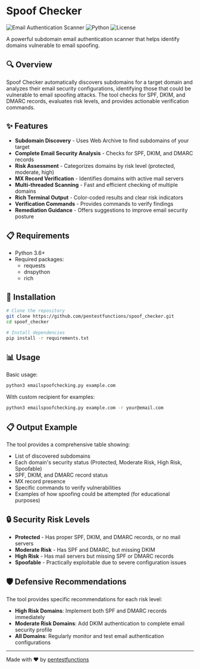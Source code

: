 # Spoof Checker

![Email Authentication Scanner](https://img.shields.io/badge/Email-Authentication_Scanner-blue)
![Python](https://img.shields.io/badge/Python-3.6+-brightgreen)
![License](https://img.shields.io/badge/License-MIT-orange)

A powerful subdomain email authentication scanner that helps identify domains vulnerable to email spoofing.

## 🔍 Overview

Spoof Checker automatically discovers subdomains for a target domain and analyzes their email security configurations, identifying those that could be vulnerable to email spoofing attacks. The tool checks for SPF, DKIM, and DMARC records, evaluates risk levels, and provides actionable verification commands.

## ✨ Features

- **Subdomain Discovery** - Uses Web Archive to find subdomains of your target
- **Complete Email Security Analysis** - Checks for SPF, DKIM, and DMARC records
- **Risk Assessment** - Categorizes domains by risk level (protected, moderate, high)
- **MX Record Verification** - Identifies domains with active mail servers
- **Multi-threaded Scanning** - Fast and efficient checking of multiple domains
- **Rich Terminal Output** - Color-coded results and clear risk indicators
- **Verification Commands** - Provides commands to verify findings
- **Remediation Guidance** - Offers suggestions to improve email security posture

## 📋 Requirements

- Python 3.6+
- Required packages:
  - requests
  - dnspython
  - rich

## 🚀 Installation

```bash
# Clone the repository
git clone https://github.com/pentestfunctions/spoof_checker.git
cd spoof_checker

# Install dependencies
pip install -r requirements.txt
```

## 📊 Usage

Basic usage:

```bash
python3 emailspoofchecking.py example.com
```

With custom recipient for examples:

```bash
python3 emailspoofchecking.py example.com -r your@email.com
```

## 📋 Output Example

The tool provides a comprehensive table showing:

- List of discovered subdomains
- Each domain's security status (Protected, Moderate Risk, High Risk, Spoofable)
- SPF, DKIM, and DMARC record status
- MX record presence
- Specific commands to verify vulnerabilities
- Examples of how spoofing could be attempted (for educational purposes)

## 🔒 Security Risk Levels

- **Protected** - Has proper SPF, DKIM, and DMARC records, or no mail servers
- **Moderate Risk** - Has SPF and DMARC, but missing DKIM
- **High Risk** - Has mail servers but missing SPF or DMARC records
- **Spoofable** - Practically exploitable due to severe configuration issues

## 🛡️ Defensive Recommendations

The tool provides specific recommendations for each risk level:

- **High Risk Domains**: Implement both SPF and DMARC records immediately
- **Moderate Risk Domains**: Add DKIM authentication to complete email security profile
- **All Domains**: Regularly monitor and test email authentication configurations

---

Made with ❤️ by [pentestfunctions](https://github.com/pentestfunctions)
